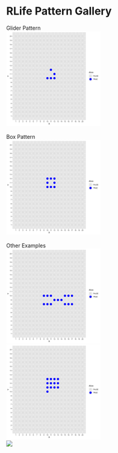 # RLife Pattern Gallery
Glider Pattern
<br>
<img src="glider.gif" alt="RLife Glider" height="250">
<br>
<br>
Box Pattern
<br>
<img src="box.gif" alt="RLife Box" height="250">
<br>
<br>
Other Examples
<br>
<img src="1.gif" height="250">
<br>
<img src="2.gif" height="250">
<br>
<img src="3.gif" height="250">

